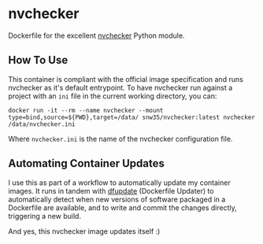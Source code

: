 # nvchecker

Dockerfile for the excellent [nvchecker](https://github.com/lilydjwg/nvchecker) Python module.

## How To Use

This container is compliant with the official image specification and runs nvchecker as it's default entrypoint. To have nvchecker run against a project with an `ini` file in the current working directory, you can:

`docker run -it --rm --name nvchecker --mount type=bind,source=${PWD},target=/data/ snw35/nvchecker:latest nvchecker /data/nvchecker.ini`

Where `nvchecker.ini` is the name of the nvchecker configuration file.

## Automating Container Updates

I use this as part of a workflow to automatically update my container images. It runs in tandem with [dfupdate](https://github.com/snw35/dfupdate) (Dockerfile Updater) to automatically detect when new versions of software packaged in a Dockerfile are available, and to write and commit the changes directly, triggering a new build.

And yes, this nvchecker image updates itself :)
